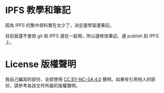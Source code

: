 # IPFS 教學和筆記

因為 IPFS 的繁中資料實在太少了，決定邊學習邊筆記。

目前我還不會把 git 和 IPFS 連在一起用，所以邊修改筆記、邊 publish 到 IPFS 上。

# License 版權聲明

我自己編寫的部份，全部使用 [CC BY-NC-SA 4.0](https://creativecommons.org/licenses/by-nc-sa/4.0/deed.zh_TW) 聲明。如果有引用他人的部份，請參考各該文件所屬的版權聲明。
